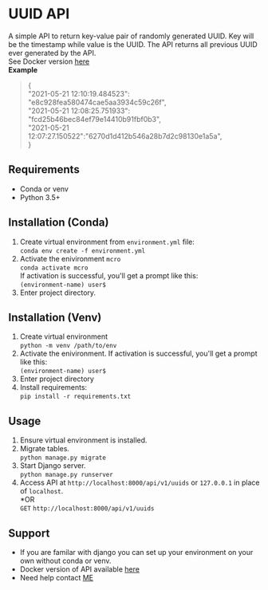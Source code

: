 # UUID API
A simple API to return key-value pair of randomly generated UUID. 
Key will be the timestamp while value is the UUID. The API returns all previous UUID ever generated by the API.  
See Docker version [here](https://github.com/Akandeav/uuid_api_docker)  
**Example**
>{  
>"2021-05-21 12:10:19.484523": "e8c928fea580474cae5aa3934c59c26f",  
>"2021-05-21 12:08:25.751933": "fcd25b46bec84ef79e14410b91fbf0b3",  
>"2021-05-21 12:07:27.150522":"6270d1d412b546a28b7d2c98130e1a5a",  
>}

## Requirements
- Conda or venv
- Python 3.5+

## Installation (Conda)
1. Create virtual environment from ```environment.yml``` file:  
```conda env create -f environment.yml```
2. Activate the enivironment ```mcro```  
```conda activate mcro```  
   If activation is successful, you'll get a prompt like this:  
```(environment-name) user$ ```
3. Enter project directory.  

## Installation (Venv)
1. Create virtual environment  
```python -m venv /path/to/env```
2. Activate the enivironment. If activation is successful, you'll get a prompt like this:  
```(environment-name) user$ ```
3. Enter project directory  
4. Install requirements:  
```pip install -r requirements.txt```

## Usage
1. Ensure virtual environment is installed.
2. Migrate tables.  
```python manage.py migrate```
3. Start Django server.  
```python manage.py runserver```
4. Access API at ```http://localhost:8000/api/v1/uuids``` or ```127.0.0.1``` in place of ```localhost```.  
*OR  
```GET``` ```http://localhost:8000/api/v1/uuids```

## Support
- If you are familar with django you can set up your environment on your own without conda or venv.  
- Docker version of API available [here](https://github.com/Akandeav/uuid_api_docker)
- Need help contact [ME](mailto:akandevic@gmail.com?subject=Support:UUID-API)
